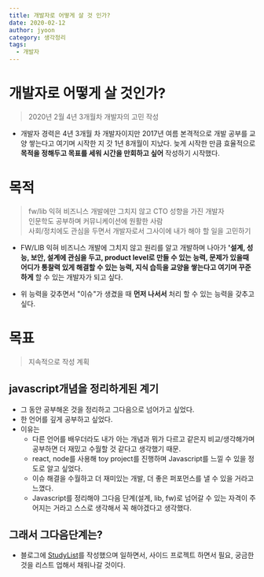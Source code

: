 ```yaml
---
title: 개발자로 어떻게 살 것 인가?
date: 2020-02-12
author: jyoon
category: 생각정리
tags:
  - 개발자
---
```


# 개발자로 어떻게 살 것인가?

> 2020년 2월 4년 3개월차 개발자의 고민 작성

- 개발자 경력은 4년 3개월 차 개발자이지만 2017년 여름 본격적으로 개발 공부를 교양 쌓는다고 여기며 시작한 지 갓 1년 8개월이 지났다. 늦게 시작한 만큼 효율적으로 **목적을 정해두고 목표를 세워 시간을 만회하고 싶어** 작성하기 시작했다.

# 목적

> fw/lib 익혀 비즈니스 개발에만 그치지 않고 CTO 성향을 가진 개발자  
> 인문학도 공부하며 커뮤니케이션에 원활한 사람  
> 사회/정치에도 관심을 두면서 개발자로서 그사이에 내가 해야 할 일을 고민하기

- FW/LIB 익혀 비즈니스 개발에 그치지 않고 원리를 알고 개발하며 나아가 **'설계, 성능, 보안, 설계에 관심을 두고, product level로 만들 수 있는 능력, 문제가 있을때 어디가 통찰력 있게 해결할 수 있는 능력, 지식 습득을 교양을 쌓는다고 여기며 꾸준하게** 할 수 있는 개발자가 되고 싶다.

- 위 능력을 갖추면서 "이슈"가 생겼을 때 **먼저 나서서** 처리 할 수 있는 능력을 갖추고 싶다.

# 목표

> 지속적으로 작성 계획

## javascript개념을 정리하게된 계기

- 그 동안 공부해온 것을 정리하고 그다음으로 넘어가고 싶었다.
- 한 언어를 깊게 공부하고 싶었다.
- 이유는
  - 다른 언어를 배우더라도 내가 아는 개념과 뭐가 다르고 같은지 비교/생각해가며 공부하면 더 재밌고 수월할 것 같다고 생각했기 때문.
  - react, node를 사용해 toy project를 진행하며 Javascript를 느낄 수 있을 정도로 알고 싶었다.
  - 이슈 해결을 수월하고 더 재미있는 개발, 더 좋은 퍼포먼스를 낼 수 있을 거라고 느꼈다.
  - Javascript를 정리해야 그다음 단계(설계, lib, fw)로 넘어갈 수 있는 자격이 주어지는 거라고 스스로 생각해서 꼭 해야겠다고 생각했다.

## 그래서 그다음단계는?

- 블로그에 [StudyList](https://happyjy.netlify.app/study-list)를 작성했으며 일하면서, 사이드 프로젝트 하면서 필요, 궁금한 것을 리스트 업해서 채워나갈 것이다.

